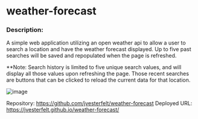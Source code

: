# weather-forecast

### Description:
A simple web application utilizing an open weather api to allow a user to search a location and have the weather forecast displayed. Up to five past searches will be saved and repopulated when the page is refreshed.

**Note: Search history is limited to five unique search values, and will display all those values upon refreshing the page. Those recent searches are buttons that can be clicked to reload the current data for that location.

![image](https://user-images.githubusercontent.com/81572838/121096692-ed566b00-c7af-11eb-9c7f-0ab190fe9d9e.png)


Repository: https://github.com/jvesterfelt/weather-forecast
Deployed URL: https://jvesterfelt.github.io/weather-forecast/
